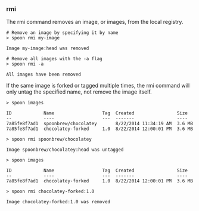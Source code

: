 ### rmi

The rmi command removes an image, or images, from the local registry. 

	# Remove an image by specifying it by name
	> spoon rmi my-image
	
	Image my-image:head was removed

	# Remove all images with the -a flag
	> spoon rmi -a
	
	All images have been removed

If the same image is forked or tagged multiple times, the rmi command will only untag the specified name, not remove the image itself. 

	> spoon images
	
	ID 			  Name  				Tag	 Created 				Size
	-- 			  ----  				---  -------    			----
	7a85fe8f7ad1  spoonbrew/chocolatey       8/22/2014 11:34:19 AM  3.6 MB
	7a85fe8f7ad1  chocolatey-forked		1.0  8/22/2014 12:00:01 PM  3.6 MB

	> spoon rmi spoonbrew/chocolatey
	
	Image spoonbrew/chocolatey:head was untagged

	> spoon images
	
	ID 			  Name  				Tag	 Created 				Size
	-- 			  ----  				---  -------    			----
	7a85fe8f7ad1  chocolatey-forked		1.0  8/22/2014 12:00:01 PM  3.6 MB

	> spoon rmi chocolatey-forked:1.0
	
	Image chocolatey-forked:1.0 was removed

